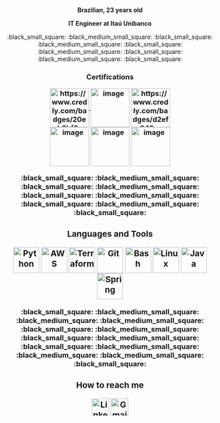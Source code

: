 

<p align="center">  <strong> Brazilian, 23 years old </strong> </p>
<p align="center">  <strong> IT Engineer at Itaú Unibanco </strong> </p>


<p align="center"> 
          :black_small_square: 	:black_medium_small_square:
          :black_small_square: 	:black_medium_small_square:
          :black_small_square: 	:black_medium_small_square:
          :black_small_square: 	:black_medium_small_square:
          :black_small_square:
</p>      

<h3 align="center"> <strong>Certifications</strong></p>
<div align="center" style="display: inline_block">

<div align="center" style="display: inline_block">
            <a href="https://www.credly.com/badges/a210acf1-676e-4cea-97bc-e6eacb5be141/public_url" target="_blank"> <img align="center" alt="https://www.credly.com/badges/20eb6bf0-d610-4d67-a2ec-b525e90cca8c"  height="90" src="https://github.com/user-attachments/assets/d6c3607a-6e7c-4826-94cd-117e5faa57a8"> </a>
                    <a href="https://learn.microsoft.com/api/credentials/share/pt-br/correacoding/26C47A3FAE8B98DF?sharingId=10A7AAB122DD9E4" target="_blank"> <img align="center" height="90" alt="image" src="https://github.com/user-attachments/assets/eaf4a6eb-2d78-4bc4-a587-2ba8b4977522" /></a>
          <a href="https://www.credly.com/badges/d2ef949a-1722-4569-ad6f-6859bd130192/public_url" target="_blank"> <img align="center" alt="https://www.credly.com/badges/d2ef949a-1722-4569-ad6f-6859bd130192/public_url"  height="90" 
                                                                                                              src="https://github.com/user-attachments/assets/3ae5218b-f690-4e05-a0f6-cb5ab0ea96f2" /></a>
</div>
          <a href="https://learn.microsoft.com/api/credentials/share/pt-br/correacoding/2F431E50CBE5CE6D?sharingId=10A7AAB122DD9E4" target="_blank"> <img align="center" height="90" alt="image" src="https://github.com/user-attachments/assets/297aa081-6869-448f-bbe2-9c3d9ee0bbe1"/></a>
          <a href="https://learn.microsoft.com/api/credentials/share/en-us/correacoding/E96B7D54AAFEC911?sharingId=10A7AAB122DD9E4" target="_blank"> <img align="center" height="90" alt="image" src="https://github.com/user-attachments/assets/983a62bb-b98c-4016-9521-67394ac8f551" /></a>
          <a href="https://learn.microsoft.com/api/credentials/share/en-us/correacoding/9EA16B73A159E800?sharingId=10A7AAB122DD9E4" target="_blank"> <img align="center" height="90" alt="image" src="https://github.com/user-attachments/assets/ce02e24b-a692-4172-bfc2-8a3394ae4307" /></a>

            

<p align="center"> 
          :black_small_square: 	:black_medium_small_square:
          :black_small_square: 	:black_medium_small_square:
          :black_small_square: 	:black_medium_small_square:
          :black_small_square: 	:black_medium_small_square:
          :black_small_square:
</p>      

<div style="display: inline_block" align="center">

<h3 align="center"> <strong>Languages and Tools</strong></p>
          
<img align="center" alt="Python" height="60" src="https://cdn.jsdelivr.net/gh/devicons/devicon/icons/python/python-plain.svg">
<img align="center" alt="AWS" height="60" src="https://github.com/user-attachments/assets/ae7c274c-94ee-4f71-bf53-b6077fe55131" />
<img align="center" alt="Terraform" height="60" src="https://cdn.jsdelivr.net/gh/devicons/devicon/icons/terraform/terraform-original.svg">
<img align="center" alt="Git" height="60" src="https://cdn.jsdelivr.net/gh/devicons/devicon/icons/git/git-plain.svg">
<img align="center" alt="Bash" height="60" src="https://cdn.jsdelivr.net/gh/devicons/devicon/icons/bash/bash-plain.svg">
<img align="center" alt="Linux" height="60" src="https://cdn.jsdelivr.net/gh/devicons/devicon/icons/linux/linux-plain.svg">
<img align="center" alt="Java" height="60" src="https://github.com/user-attachments/assets/4b28e077-0439-4f65-8806-69fbb6cf2763" />
<img align="center" alt="Spring" height="60" src="https://github.com/user-attachments/assets/b21722a3-14c8-40dd-9a9b-ba3702ac2afe" />



</div>

<p align="center"> 
          :black_small_square: 	:black_medium_small_square:
          :black_medium_square: 	:black_medium_small_square:
          :black_small_square: 	:black_medium_small_square:
          :black_small_square: 	:black_medium_small_square:
          :black_small_square: 	:black_medium_small_square:
          :black_medium_square: 	:black_medium_small_square: 
          :black_small_square:
</p>

<div style="display: inline_block" align="center">

<h3 align="center"> <strong>How to reach me</strong></p>          
          
<a href="https://www.linkedin.com/in/correacoding/" target="_blank"><img align="center" alt="LinkedIn" height="40" src="https://user-images.githubusercontent.com/81205527/157161849-01a9df02-bf32-45be-add4-122bc40b48cf.png"></a>
<a href = "mailto:amandacorreades@hotmail.com"> <img align="center" alt="Gmail - augustobecker.dev@gmail.com" height="40" src="https://user-images.githubusercontent.com/81205527/157161831-eb9dffee-404b-4ffe-b0af-34671219f7fb.png"></a>
  
</div>
